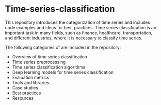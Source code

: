 # Time-series-classification
This repository introduces the categorization of time series and includes code examples and ideas for best practices. Time series classification is an important task in many fields, such as finance, healthcare, transportation, and different industries, where it is necessary to classify time series.

The following categories of are included in the repository:

<ul>
  <li>Overview of time series classification</li>
  <li>Time series preprocessing</li>
  <li>Time series classification algorithms</li>
  <li>Deep learning models for time series classification</li>
  <li>Evaluation metrics</li>
  <li>Tools and libraries</li>
  <li>Case studies</li>
  <li>Best practices</li>
  <li>Resources</li>
</ul>
